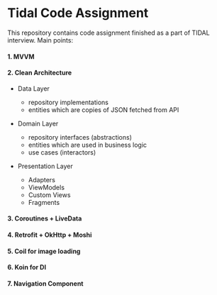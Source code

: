 # Tidal Code Assignment

This repository contains code assignment finished as a part of TIDAL interview. Main points:

#### 1. MVVM
#### 2. Clean Architecture
- Data Layer
  - repository implementations 
  - entities which are copies of JSON fetched from API
  
- Domain Layer
  - repository interfaces (abstractions)
  - entities which are used in business logic
  - use cases (interactors)
  
- Presentation Layer
  - Adapters
  - ViewModels
  - Custom Views
  - Fragments

#### 3. Coroutines + LiveData
#### 4. Retrofit + OkHttp + Moshi
#### 5. Coil for image loading
#### 6. Koin for DI
#### 7. Navigation Component
